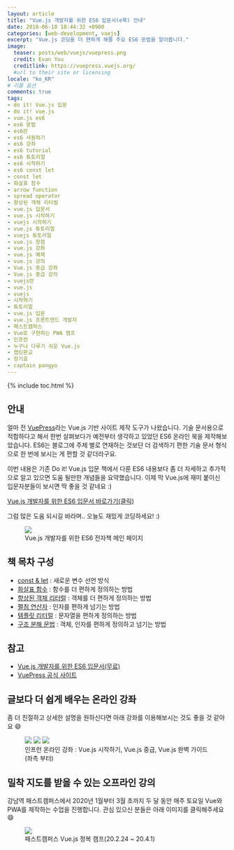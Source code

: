 ```yaml
---
layout: article
title: "Vue.js 개발자를 위한 ES6 입문서(e북) 안내"
date: 2018-06-18 18:44:32 +0900
categories: [web-development, vuejs]
excerpt: "Vue.js 코딩을 더 편하게 해줄 주요 ES6 문법을 알아봅니다."
image:
  teaser: posts/web/vuejs/vuepress.png
  credit: Evan You
  creditlink: https://vuepress.vuejs.org/
  #url to their site or licensing
locale: "ko_KR"
# 리플 옵션
comments: true
tags:
- do it! Vue.js 입문
- do it! vue.js
- vue.js es6
- es6 문법
- es6란
- es6 사용하기
- es6 강좌
- es6 tutorial
- es6 튜토리얼
- es6 시작하기
- es6 const let
- const let
- 화살표 함수
- arrow function
- spread operator
- 향상된 객체 리터럴
- vue.js 입문서
- vue.js 시작하기
- vuejs 시작하기
- vue.js 튜토리얼
- vuejs 튜토리얼
- vue.js 장점
- vue.js 강좌
- vue.js 예제
- vue.js 강의
- Vue.js 중급 강좌
- Vue.js 중급 강의
- vuejs란
- vue.js
- vuejs
- 시작하기
- 튜토리얼
- vue.js 입문
- vue.js 프론트엔드 개발자
- 패스트캠퍼스
- Vue로 구현하는 PWA 캠프
- 인프런
- 누구나 다루기 쉬운 Vue.js
- 캡틴판교
- 장기효
- captain pangyo
---
```

{% include toc.html %}

## 안내

얼마 전 [VuePress](https://vuepress.vuejs.org/)라는 Vue.js 기반 사이트 제작 도구가 나왔습니다. 기술 문서용으로 적합하다고 해서 한번 살펴보다가 예전부터 생각하고 있었던 ES6 온라인 북을 제작해보았습니다. ES6는 블로그에 주제 별로 연재하는 것보단 더 검색하기 편한 기술 문서 형식으로 한 번에 보시는 게 편할 것 같더라구요.

이번 내용은 기존 Do it! Vue.js 입문 책에서 다룬 ES6 내용보다 좀 더 자세하고 추가적으로 알고 있으면 도움 될만한 개념들을 요약했습니다. 이제 막 Vue.js에 재미 붙이신 입문자분들이 보시면 딱 좋을 것 같네요 :)

[Vue.js 개발자를 위한 ES6 입문서 바로가기(클릭)](https://joshua1988.github.io/es6-online-book/)

그럼 많은 도움 되시길 바라며.. 오늘도 재밌게 코딩하세요! :)

<figure class="half">
  <img src="{{ site.url }}/images/posts/web/vuejs/es6-vue-book.png">
	<figcaption>Vue.js 개발자를 위한 ES6 전자책 메인 페이지</figcaption>
</figure>

## 책 목차 구성

- [const & let](https://joshua1988.github.io/es6-online-book/const-let.html) : 새로운 변수 선언 방식
- [화살표 함수](https://joshua1988.github.io/es6-online-book/fat-arrow.html) : 함수를 더 편하게 정의하는 방법
- [향상된 객체 리터럴](https://joshua1988.github.io/es6-online-book/enhanced-object-literals.html) : 객체를 더 편하게 정의하는 방법
- [펼침 연산자](https://joshua1988.github.io/es6-online-book/spread-operator.html) : 인자를 편하게 넘기는 방법
- [템플릿 리터럴](https://joshua1988.github.io/es6-online-book/template-literal.html) : 문자열을 편하게 정의하는 방법
- [구조 분해 문법](https://joshua1988.github.io/es6-online-book/destructuring.html) : 객체, 인자를 편하게 정의하고 넘기는 방법

## 참고

- [Vue.js 개발자를 위한 ES6 입문서(무료)](https://joshua1988.github.io/es6-online-book/)
- [VuePress 공식 사이트](https://vuepress.vuejs.org/)

## 글보다 더 쉽게 배우는 온라인 강좌
좀 더 친절하고 상세한 설명을 원하신다면 아래 강좌를 이용해보시는 것도 좋을 것 같아요 😄

<figure class="third">
	<a href="https://www.inflearn.com/course/Age-of-Vuejs/?utm_source=blog&utm_medium=githubio&utm_campaign=captianpangyo&utm_term=banner" target="_blank"><img src="{{ site.url }}/images/posts/web/inflearn/lv1.png"></a>
	<a href="https://www.inflearn.com/course/vue-pwa-vue-js-%EC%A4%91%EA%B8%89/?utm_source=blog&utm_medium=githubio&utm_campaign=captianpangyo&utm_term=banner" target="_blank"><img src="{{ site.url }}/images/posts/web/inflearn/lv2.png"></a>
	<a href="https://www.inflearn.com/course/vue-js/?utm_source=blog&utm_medium=githubio&utm_campaign=captianpangyo&utm_term=banner" target="_blank"><img src="{{ site.url }}/images/posts/web/inflearn/lv3.png"></a>
	<figcaption>인프런 온라인 강좌 : Vue.js 시작하기, Vue.js 중급, Vue.js 완벽 가이드 (좌측 부터)</figcaption>
</figure>

## 밀착 지도를 받을 수 있는 오프라인 강의

강남역 패스트캠퍼스에서 2020년 1월부터 3월 초까지 두 달 동안 매주 토요일 Vue와 PWA를 제작하는 수업을 진행합니다. 관심 있으신 분들은 아래 이미지를 클릭해주세요 😄

<figure class="third">
	<a href="https://www.fastcampus.co.kr/dev_camp_vue/" target="_blank"><img src="{{ site.url }}/images/posts/web/fastcampus/vue.png"></a>
	<figcaption>패스트캠퍼스 Vue.js 정복 캠프(20.2.24 ~ 20.4.1)</figcaption>
</figure>